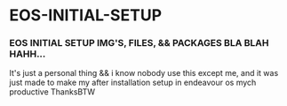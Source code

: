 # EOS-INITIAL-SETUP
### EOS INITIAL SETUP IMG'S, FILES, &amp;&amp; PACKAGES BLA BLAH HAHH...
It's just a personal thing && i know nobody use this except me, and it was just made to make my after installation setup in endeavour os mych productive
ThanksBTW
